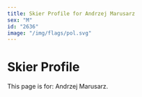 ```yaml
---
title: Skier Profile for Andrzej Marusarz
sex: "M"
id: "2636"
image: "/img/flags/pol.svg" 
---
```


# Skier Profile

This page is for: Andrzej Marusarz.
    